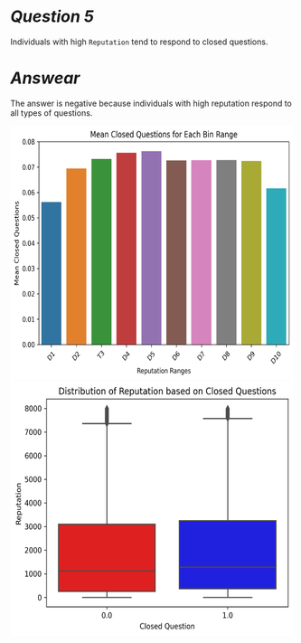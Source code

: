 # *Question  5*

Individuals with high `Reputation` tend to respond to closed questions.

# *Answear*

The answer is negative because individuals with high reputation respond to all types of questions.


<img src="./Result%20question%205-1.png" width="500" height="450">
<img src="./Result%20question%205-2.png" width="500" height="450">
